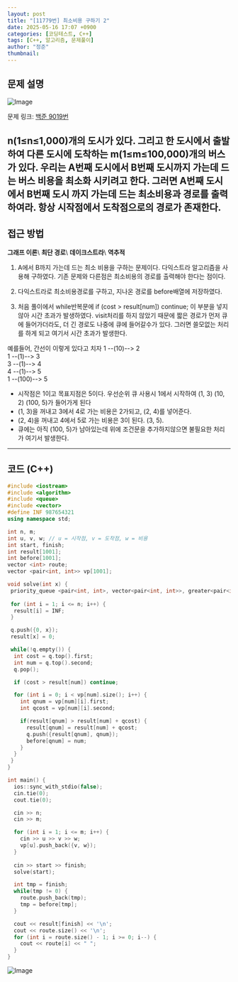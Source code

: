 ```yaml
---
layout: post
title: "[11779번] 최소비용 구하기 2"
date: 2025-05-16 17:07 +0900
categories: [코딩테스트, C++]
tags: [C++, 알고리즘, 문제풀이]
author: "정준"
thumbnail: 
---
```


## 문제 설명

![Image](https://github.com/user-attachments/assets/ab2f8689-950e-458f-b3d4-7697caf5258c)

문제 링크: [백준 9019번](https://www.acmicpc.net/problem/11779)

n(1≤n≤1,000)개의 도시가 있다. 그리고 한 도시에서 출발하여 다른 도시에 도착하는 m(1≤m≤100,000)개의 버스가 있다. 우리는 A번째 도시에서 B번째 도시까지 가는데 드는 버스 비용을 최소화 시키려고 한다. 그러면 A번째 도시에서 B번째 도시 까지 가는데 드는 최소비용과 경로를 출력하여라. 항상 시작점에서 도착점으로의 경로가 존재한다.
---

## 접근 방법

**그래프 이론**\\
**최단 경로**\\
**데이크스트라**\\
**역추적**

1. A에서 B까지 가는데 드는 최소 비용을 구하는 문제이다. 다익스트라 알고리즘을 사용해 구하였다. 기존 문제와 다른점은 최소비용의 경로를 출력해야 한다는 점이다.

2. 다익스트라로 최소비용경로를 구하고, 지나온 경로를 before배열에 저장하였다.

3. 처음 풀이에서 while반복문에 if (cost > result[num]) continue; 이 부분을 넣지 않아 시간 초과가 발생하였다. visit처리를 하지 않았기 때문에 짧은 경로가 먼저 큐에 들어가더라도, 더 긴 경로도 나중에 큐에 들어갈수가 있다. 그러면 쓸모없는 처리를 하게 되고 여기서 시간 초과가 발생한다. 

예를들어, 간선이 이렇게 있다고 치자
1 --(10)--> 2  
1 --(1)--> 3  
3 --(1)--> 4  
4 --(1)--> 5  
1 --(100)--> 5 

- 시작점은 1이고 목표지점은 5이다. 우선순위 큐 사용시 1에서 시작하여 (1, 3) (10, 2) (100, 5)가 들어가게 된다
- (1, 3)을 꺼내고 3에서 4로 가는 비용은 2가되고, (2, 4)를 넣어준다.
- (2, 4)을 꺼내고 4에서 5로 가는 비용은 3이 된다. (3, 5).
- 큐에는 아직 (100, 5)가 남아있는데 위에 조건문을 추가하지않으면 불필요한 처리가 여기서 발생한다.

---

## 코드 (C++)

```cpp
#include <iostream>
#include <algorithm>
#include <queue>
#include <vector>
#define INF 987654321
using namespace std;

int n, m;
int u, v, w; // u = 시작점, v = 도착점, w = 비용
int start, finish;
int result[1001];
int before[1001];
vector <int> route;
vector <pair<int, int>> vp[1001];

void solve(int x) {
 priority_queue <pair<int, int>, vector<pair<int, int>>, greater<pair<int, int>>> q;
 
 for (int i = 1; i <= n; i++) {
  result[i] = INF;
 }

 q.push({0, x});
 result[x] = 0;

 while(!q.empty()) {
  int cost = q.top().first;
  int num = q.top().second;
  q.pop();

  if (cost > result[num]) continue;

  for (int i = 0; i < vp[num].size(); i++) {
    int qnum = vp[num][i].first;
    int qcost = vp[num][i].second;

    if(result[qnum] > result[num] + qcost) {
      result[qnum] = result[num] + qcost;
      q.push({result[qnum], qnum});
      before[qnum] = num;
    }
  }
 }
}

int main() { 
  ios::sync_with_stdio(false);
  cin.tie(0);
  cout.tie(0);

  cin >> n;
  cin >> m;

  for (int i = 1; i <= m; i++) {
    cin >> u >> v >> w;
    vp[u].push_back({v, w});
  }
  
  cin >> start >> finish;
  solve(start);

  int tmp = finish;
  while(tmp != 0) {
    route.push_back(tmp);
    tmp = before[tmp];
  }

  cout << result[finish] << '\n';
  cout << route.size() << '\n';
  for (int i = route.size() - 1; i >= 0; i--) {
    cout << route[i] << " ";
  }
}
```

![Image](https://github.com/user-attachments/assets/a3a1fa3e-9d68-43fb-930d-0ef0a603dfa3)
